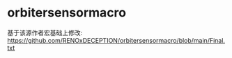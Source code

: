 # orbitersensormacro

基于该源作者宏基础上修改:
https://github.com/RENOxDECEPTION/orbitersensormacro/blob/main/Final.txt
